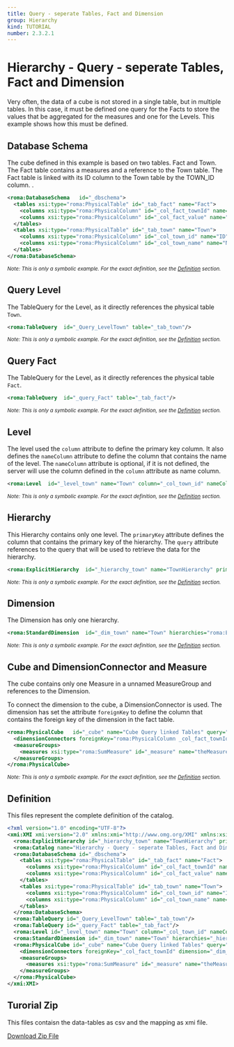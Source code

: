 ```yaml
---
title: Query - seperate Tables, Fact and Dimension
group: Hierarchy
kind: TUTORIAL
number: 2.3.2.1
---
```

# Hierarchy - Query - seperate Tables, Fact and Dimension

Very often, the data of a cube is not stored in a single table, but in multiple tables. In this case, it must be defined one query for the Facts to store the values that be aggregated for the measures and one for the Levels. This example shows how this must be defined.


## Database Schema

The cube defined in this example is based on two tables. Fact and Town. The Fact table contains a measures and a reference to the Town table. The Fact table is linked with its ID column to the Town table by the TOWN_ID column.            .


```xml
<roma:DatabaseSchema   id="_dbschema">
  <tables xsi:type="roma:PhysicalTable" id="_tab_fact" name="Fact">
    <columns xsi:type="roma:PhysicalColumn" id="_col_fact_townId" name="TOWN_ID" type="Integer"/>
    <columns xsi:type="roma:PhysicalColumn" id="_col_fact_value" name="VALUE" type="Integer"/>
  </tables>
  <tables xsi:type="roma:PhysicalTable" id="_tab_town" name="Town">
    <columns xsi:type="roma:PhysicalColumn" id="_col_town_id" name="ID" type="Integer"/>
    <columns xsi:type="roma:PhysicalColumn" id="_col_town_name" name="NAME"/>
  </tables>
</roma:DatabaseSchema>

```
*<small>Note: This is only a symbolic example. For the exact definition, see the [Definition](#definition) section.</small>*
## Query Level

The TableQuery for the Level, as it directly references the physical table `Town`.


```xml
<roma:TableQuery  id="_Query_LevelTown" table="_tab_town"/>

```
*<small>Note: This is only a symbolic example. For the exact definition, see the [Definition](#definition) section.</small>*
## Query Fact

The TableQuery for the Level, as it directly references the physical table `Fact`.


```xml
<roma:TableQuery  id="_query_Fact" table="_tab_fact"/>

```
*<small>Note: This is only a symbolic example. For the exact definition, see the [Definition](#definition) section.</small>*
## Level

The level used the `column` attribute to define the primary key column. It also defines the `nameColumn` attribute to define the column that contains the name of the level. The `nameColumn` attribute is optional, if it is not defined, the server will use the column defined in the `column` attribute as name column.


```xml
<roma:Level  id="_level_town" name="Town" column="_col_town_id" nameColumn="_col_town_name"/>

```
*<small>Note: This is only a symbolic example. For the exact definition, see the [Definition](#definition) section.</small>*
## Hierarchy

This Hierarchy contains only one level. The `primaryKey` attribute defines the column that contains the primary key of the hierarchy. The `query` attribute references to the query that will be used to retrieve the data for the hierarchy.


```xml
<roma:ExplicitHierarchy  id="_hierarchy_town" name="TownHierarchy" primaryKey="_col_town_id" query="_Query_LevelTown" levels="_level_town"/>

```
*<small>Note: This is only a symbolic example. For the exact definition, see the [Definition](#definition) section.</small>*
## Dimension

The Dimension has only one hierarchy.


```xml
<roma:StandardDimension  id="_dim_town" name="Town" hierarchies="roma:ExplicitHierarchy _hierarchy_town"/>

```
*<small>Note: This is only a symbolic example. For the exact definition, see the [Definition](#definition) section.</small>*
## Cube and DimensionConnector and Measure

The cube contains only one Measure in a unnamed MeasureGroup and references to the Dimension.

To connect the dimension to the cube, a DimensionConnector is used. The dimension has set the attribute `foreignKey` to define the column that contains the foreign key of the dimension in the fact table.


```xml
<roma:PhysicalCube   id="_cube" name="Cube Query linked Tables" query="_query_Fact">
  <dimensionConnectors foreignKey="roma:PhysicalColumn _col_fact_townId" dimension="roma:StandardDimension _dim_town"/>
  <measureGroups>
    <measures xsi:type="roma:SumMeasure" id="_measure" name="theMeasure" column="_col_fact_value"/>
  </measureGroups>
</roma:PhysicalCube>

```
*<small>Note: This is only a symbolic example. For the exact definition, see the [Definition](#definition) section.</small>*

## Definition

This files represent the complete definition of the catalog.

```xml
<?xml version="1.0" encoding="UTF-8"?>
<xmi:XMI xmi:version="2.0" xmlns:xmi="http://www.omg.org/XMI" xmlns:xsi="http://www.w3.org/2001/XMLSchema-instance" xmlns:roma="https://www.daanse.org/spec/org.eclipse.daanse.rolap.mapping">
  <roma:ExplicitHierarchy id="_hierarchy_town" name="TownHierarchy" primaryKey="_col_town_id" query="_Query_LevelTown" levels="_level_town"/>
  <roma:Catalog name="Hierarchy - Query - seperate Tables, Fact and Dimension" cubes="_cube" dbschemas="_dbschema"/>
  <roma:DatabaseSchema id="_dbschema">
    <tables xsi:type="roma:PhysicalTable" id="_tab_fact" name="Fact">
      <columns xsi:type="roma:PhysicalColumn" id="_col_fact_townId" name="TOWN_ID" type="Integer"/>
      <columns xsi:type="roma:PhysicalColumn" id="_col_fact_value" name="VALUE" type="Integer"/>
    </tables>
    <tables xsi:type="roma:PhysicalTable" id="_tab_town" name="Town">
      <columns xsi:type="roma:PhysicalColumn" id="_col_town_id" name="ID" type="Integer"/>
      <columns xsi:type="roma:PhysicalColumn" id="_col_town_name" name="NAME"/>
    </tables>
  </roma:DatabaseSchema>
  <roma:TableQuery id="_Query_LevelTown" table="_tab_town"/>
  <roma:TableQuery id="_query_Fact" table="_tab_fact"/>
  <roma:Level id="_level_town" name="Town" column="_col_town_id" nameColumn="_col_town_name"/>
  <roma:StandardDimension id="_dim_town" name="Town" hierarchies="_hierarchy_town"/>
  <roma:PhysicalCube id="_cube" name="Cube Query linked Tables" query="_query_Fact">
    <dimensionConnectors foreignKey="_col_fact_townId" dimension="_dim_town"/>
    <measureGroups>
      <measures xsi:type="roma:SumMeasure" id="_measure" name="theMeasure" column="_col_fact_value"/>
    </measureGroups>
  </roma:PhysicalCube>
</xmi:XMI>

```



## Turorial Zip
This files contaisn the data-tables as csv and the mapping as xmi file.

<a href="./zip/tutorial.cube.hierarchy.query.table.base.zip" download>Download Zip File</a>
